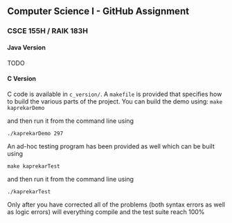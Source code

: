 
## Computer Science I - GitHub Assignment
### CSCE 155H / RAIK 183H

#### Java Version

TODO

#### C Version

C code is available in `c_version/`.  A `makefile` is provided that specifies how to build the various parts of the project.  You can build the demo using:
`make kaprekarDemo`

and then run it from the command line using

`./kaprekarDemo 297`

An ad-hoc testing program has been provided as well which can be built using

`make kaprekarTest`

and then run it from the command line using

`./kaprekarTest`

Only after you have corrected all of the problems (both syntax errors as well as logic errors) will everything compile and the test suite reach 100%
